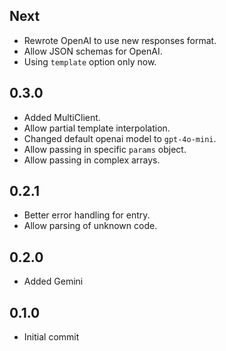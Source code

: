 ## Next

- Rewrote OpenAI to use new responses format.
- Allow JSON schemas for OpenAI.
- Using `template` option only now.

## 0.3.0

- Added MultiClient.
- Allow partial template interpolation.
- Changed default openai model to `gpt-4o-mini`.
- Allow passing in specific `params` object.
- Allow passing in complex arrays.

## 0.2.1

- Better error handling for entry.
- Allow parsing of unknown code.

## 0.2.0

- Added Gemini

## 0.1.0

- Initial commit

